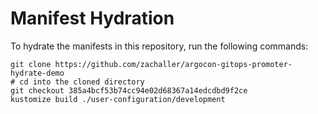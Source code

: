 # Manifest Hydration

To hydrate the manifests in this repository, run the following commands:

```shell
git clone https://github.com/zachaller/argocon-gitops-promoter-hydrate-demo
# cd into the cloned directory
git checkout 385a4bcf53b74cc94e02d68367a14edcdbd9f2ce
kustomize build ./user-configuration/development
```

